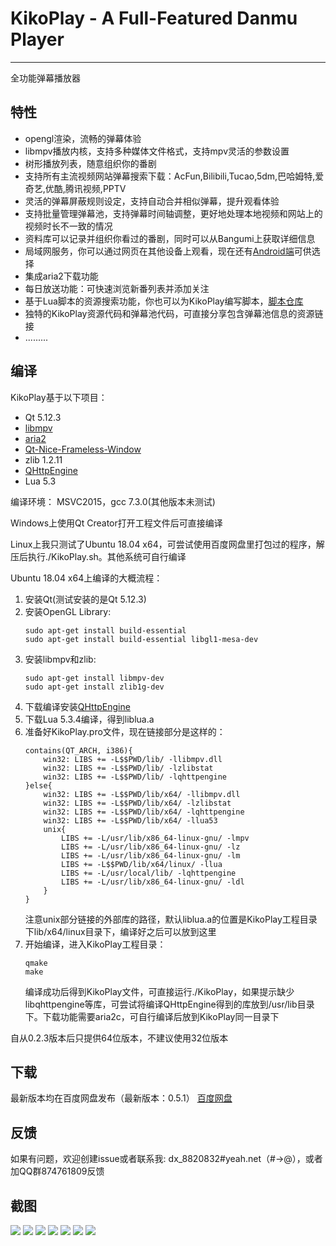 # KikoPlay - A Full-Featured Danmu Player
---
全功能弹幕播放器

## 特性
 - opengl渲染，流畅的弹幕体验
 - libmpv播放内核，支持多种媒体文件格式，支持mpv灵活的参数设置
 - 树形播放列表，随意组织你的番剧
 - 支持所有主流视频网站弹幕搜索下载：AcFun,Bilibili,Tucao,5dm,巴哈姆特,爱奇艺,优酷,腾讯视频,PPTV
 - 灵活的弹幕屏蔽规则设定，支持自动合并相似弹幕，提升观看体验
 - 支持批量管理弹幕池，支持弹幕时间轴调整，更好地处理本地视频和网站上的视频时长不一致的情况
 - 资料库可以记录并组织你看过的番剧，同时可以从Bangumi上获取详细信息
 - 局域网服务，你可以通过网页在其他设备上观看，现在还有[Android端](https://github.com/Protostars/KikoPlay-Android-LAN)可供选择
 - 集成aria2下载功能
 - 每日放送功能：可快速浏览新番列表并添加关注
 - 基于Lua脚本的资源搜索功能，你也可以为KikoPlay编写脚本，[脚本仓库](https://github.com/Protostars/KikoPlayScript)
 - 独特的KikoPlay资源代码和弹幕池代码，可直接分享包含弹幕池信息的资源链接
 - .........

## 编译

KikoPlay基于以下项目：

 - Qt 5.12.3
 - [libmpv](https://github.com/mpv-player/mpv)
 - [aria2](https://github.com/aria2/aria2)
 - [Qt-Nice-Frameless-Window](https://github.com/Bringer-of-Light/Qt-Nice-Frameless-Window)
 - zlib 1.2.11
 - [QHttpEngine](https://github.com/nitroshare/qhttpengine)
 - Lua 5.3

编译环境： MSVC2015，gcc 7.3.0(其他版本未测试)

Windows上使用Qt Creator打开工程文件后可直接编译

Linux上我只测试了Ubuntu 18.04 x64，可尝试使用百度网盘里打包过的程序，解压后执行./KikoPlay.sh。其他系统可自行编译

Ubuntu 18.04 x64上编译的大概流程：

 1. 安装Qt(测试安装的是Qt 5.12.3) 
 2. 安装OpenGL Library:
     ```
     sudo apt-get install build-essential
     sudo apt-get install build-essential libgl1-mesa-dev
     ```
 3. 安装libmpv和zlib:
     ```
     sudo apt-get install libmpv-dev
     sudo apt-get install zlib1g-dev
     ```
 4. 下载编译安装[QHttpEngine](https://github.com/nitroshare/qhttpengine)
 5. 下载Lua 5.3.4编译，得到liblua.a
 6. 准备好KikoPlay.pro文件，现在链接部分是这样的：
     ```
     contains(QT_ARCH, i386){
         win32: LIBS += -L$$PWD/lib/ -llibmpv.dll
         win32: LIBS += -L$$PWD/lib/ -lzlibstat
         win32: LIBS += -L$$PWD/lib/ -lqhttpengine
     }else{
         win32: LIBS += -L$$PWD/lib/x64/ -llibmpv.dll
         win32: LIBS += -L$$PWD/lib/x64/ -lzlibstat
         win32: LIBS += -L$$PWD/lib/x64/ -lqhttpengine
         win32: LIBS += -L$$PWD/lib/x64/ -llua53
         unix{
             LIBS += -L/usr/lib/x86_64-linux-gnu/ -lmpv
             LIBS += -L/usr/lib/x86_64-linux-gnu/ -lz
             LIBS += -L/usr/lib/x86_64-linux-gnu/ -lm
             LIBS += -L$$PWD/lib/x64/linux/ -llua
             LIBS += -L/usr/local/lib/ -lqhttpengine
             LIBS += -L/usr/lib/x86_64-linux-gnu/ -ldl
         }
     }  
     ```
    注意unix部分链接的外部库的路径，默认liblua.a的位置是KikoPlay工程目录下lib/x64/linux目录下，编译好之后可以放到这里
 7. 开始编译，进入KikoPlay工程目录：
     ```
     qmake
     make
     ```
    编译成功后得到KikoPlay文件，可直接运行./KikoPlay，如果提示缺少libqhttpengine等库，可尝试将编译QHttpEngine得到的库放到/usr/lib目录下。下载功能需要aria2c，可自行编译后放到KikoPlay同一目录下

自从0.2.3版本后只提供64位版本，不建议使用32位版本

## 下载

最新版本均在百度网盘发布（最新版本：0.5.1）
[百度网盘](https://pan.baidu.com/s/1gyT0FU9rioaa77znhAUx2w)

## 反馈

如果有问题，欢迎创建issue或者联系我:
dx_8820832#yeah.net（#→@），或者加QQ群874761809反馈

## 截图

![](screenshot/KikoPlay1.jpg)
![](screenshot/KikoPlay-Ubuntu.png)
![](screenshot/KikoPlay2.jpg)
![](screenshot/KikoPlay3.jpg)
![](screenshot/KikoPlay4.jpg)
![](screenshot/KikoPlay5.jpg)
![](screenshot/KikoPlay_web.jpg)
